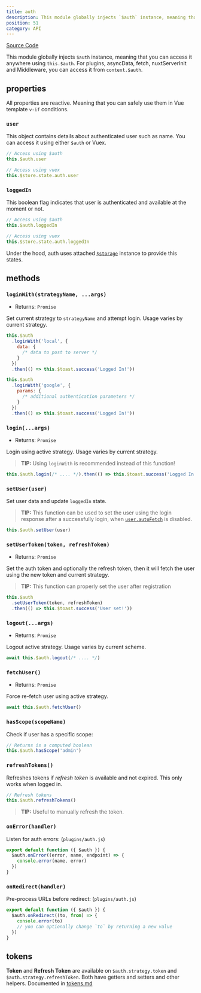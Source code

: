 ```yaml
---
title: auth
description: This module globally injects `$auth` instance, meaning that you can access it anywhere using `this.$auth`.
position: 51
category: API
---
```


[Source Code](https://github.com/nuxt-community/auth-module/blob/dev/src/core/auth.ts)

This module globally injects `$auth` instance, meaning that you can access it anywhere using `this.$auth`.
For plugins, asyncData, fetch, nuxtServerInit and Middleware, you can access it from `context.$auth`.

## properties

All properties are reactive. Meaning that you can safely use them in Vue template `v-if` conditions.

### `user`

This object contains details about authenticated user such as name.
You can access it using either `$auth` or Vuex.

```js
// Access using $auth
this.$auth.user

// Access using vuex
this.$store.state.auth.user
```

### `loggedIn`

This boolean flag indicates that user is authenticated and available at the moment or not.

```js
// Access using $auth
this.$auth.loggedIn

// Access using vuex
this.$store.state.auth.loggedIn
```

Under the hood, auth uses attached [`$storage`](./storage) instance to provide this states.

## methods

### `loginWith(strategyName, ...args)`

- Returns: `Promise`

Set current strategy to `strategyName` and attempt login. Usage varies by current strategy.

```js
this.$auth
  .loginWith('local', {
    data: {
      /* data to post to server */
    }
  })
  .then(() => this.$toast.success('Logged In!'))

this.$auth
  .loginWith('google', {
    params: {
      /* additional authentication parameters */
    }
  })
  .then(() => this.$toast.success('Logged In!'))
```

### `login(...args)`

- Returns: `Promise`

Login using active strategy. Usage varies by current strategy.

> **TIP:** Using `loginWith` is recommended instead of this function!

```js
this.$auth.login(/* .... */).then(() => this.$toast.success('Logged In!'))
```

### `setUser(user)`

Set user data and update `loggedIn` state.

> **TIP:** This function can be used to set the user using the login response after a successfully login, when [`user.autoFetch`](../schemes/local#user) is disabled.

```js
this.$auth.setUser(user)
```

### `setUserToken(token, refreshToken)`

- Returns: `Promise`

Set the auth token and optionally the refresh token, then it will fetch the user using the new token and current strategy.

> **TIP:** This function can properly set the user after registration

```js
this.$auth
  .setUserToken(token, refreshToken)
  .then(() => this.$toast.success('User set!'))
```

### `logout(...args)`

- Returns: `Promise`

Logout active strategy. Usage varies by current scheme.

```js
await this.$auth.logout(/* .... */)
```

### `fetchUser()`

- Returns: `Promise`

Force re-fetch user using active strategy.

```js
await this.$auth.fetchUser()
```

### `hasScope(scopeName)`

Check if user has a specific scope:

```js
// Returns is a computed boolean
this.$auth.hasScope('admin')
```

### `refreshTokens()`

Refreshes tokens if _refresh token_ is available and not expired. This only works when logged in.

```js
// Refresh tokens
this.$auth.refreshTokens()
```

> **TIP:** Useful to manually refresh the token.

### `onError(handler)`

Listen for auth errors: (`plugins/auth.js`)

```js
export default function ({ $auth }) {
  $auth.onError((error, name, endpoint) => {
    console.error(name, error)
  })
}
```

### `onRedirect(handler)`

Pre-process URLs before redirect: (`plugins/auth.js`)

```js
export default function ({ $auth }) {
  $auth.onRedirect((to, from) => {
    console.error(to)
    // you can optionally change `to` by returning a new value
  })
}
```

## tokens

**Token** and **Refresh Token** are available on `$auth.strategy.token` and `$auth.strategy.refreshToken`.
Both have getters and setters and other helpers. Documented in [tokens.md](../tokens)
